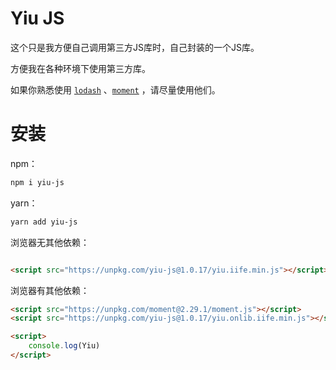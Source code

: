# Yiu JS
这个只是我方便自己调用第三方JS库时，自己封装的一个JS库。

方便我在各种环境下使用第三方库。

如果你熟悉使用 [`lodash`](https://lodash.com/) 、[`moment`](https://momentjs.com/) ，请尽量使用他们。

# 安装

npm：

```bash
npm i yiu-js
```

yarn：

```bash
yarn add yiu-js
```

浏览器无其他依赖：

```html

<script src="https://unpkg.com/yiu-js@1.0.17/yiu.iife.min.js"></script>
```

浏览器有其他依赖：

```html
<script src="https://unpkg.com/moment@2.29.1/moment.js"></script>
<script src="https://unpkg.com/yiu-js@1.0.17/yiu.onlib.iife.min.js"></script>

<script>
    console.log(Yiu)
</script>
```


